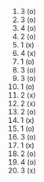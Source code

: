 1. 3 (o)
2. 3 (o)
3. 4 (o)
4. 2 (o)
5. 1 (x)
6. 4 (x)
7. 1 (o)
8. 3 (o)
9. 3 (o)
10. 1 (o)
11. 2 (x)
12. 2 (x)
13. 2 (o)
14. 1 (x)
15. 1 (o)
16. 3 (o)
17. 1 (x)
18. 2 (o)
19. 4 (o)
20. 3 (x)